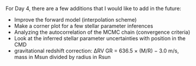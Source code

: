 For Day 4, there are a few additions that I would like to add in the future:

- Improve the forward model (interpolation scheme)
- Make a corner plot for a few stellar parameter inferences
- Analyzing the autocorrelation of the MCMC chain (convergence criteria)
- Look at the inferred stellar parameter uncertainties with position in the CMD
- gravitational redshift correction: ∆RV GR = 636.5 × (M/R) − 3.0 m/s, mass in Msun divided by radius in Rsun

